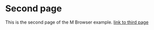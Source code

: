 # Second page

This is the second page of the M Browser example.
[link to third page](https://raw.githubusercontent.com/abemassry/m-browser/refs/heads/main/pages/THIRD_PAGE.md)
